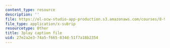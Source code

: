 ```yaml
---
content_type: resource
description: ''
file: https://ol-ocw-studio-app-production.s3.amazonaws.com/courses/8-962-general-relativity-spring-2020/27e2a2e374a5f665834d51f7a18b2354_d1dtqw7f6pw.srt
file_type: application/x-subrip
resourcetype: Other
title: 3play caption file
uid: 27e2a2e3-74a5-f665-834d-51f7a18b2354
---
```

